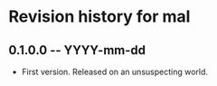 # Revision history for mal

## 0.1.0.0 -- YYYY-mm-dd

* First version. Released on an unsuspecting world.
